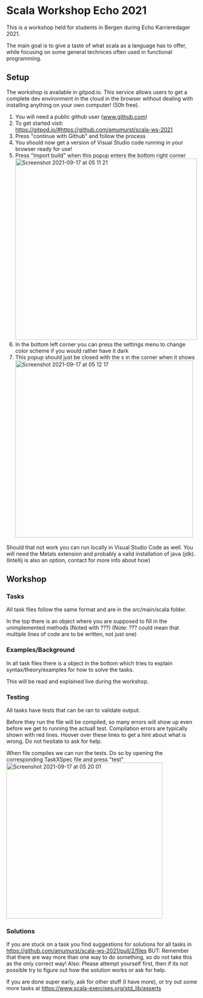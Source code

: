 # Scala Workshop Echo 2021
This is a workshop held for students in Bergen during Echo Karrieredager 2021.

The main goal is to give a taste of what scala as a language has to offer, while focusing on
some general technices often used in functional programming.


## Setup

The workshop is available in gitpod.io. This service allows users to get a complete dev environment in the cloud in the browser
 without dealing with installing anything on your own computer! (50h free).

1. You will need a public github user (www.github.com)
2. To get started visit: https://gitpod.io/#https://github.com/amumurst/scala-ws-2021
3. Press "continue with Github" and follow the process
4. You should now get a version of Visual Studio code running in your browser ready for use!
5. Press "Import build" when this popup enters the bottom right corner <img width="479" alt="Screenshot 2021-09-17 at 05 11 21" src="https://user-images.githubusercontent.com/4258408/133718206-c3ac21d7-2901-4e17-aec4-9d359c8ee102.png">
6. In the bottom left corner you can press the settings menu to change color scheme if you would rather have it dark
7. This popup should just be closed with the x in the corner when it shows <img width="468" alt="Screenshot 2021-09-17 at 05 12 17" src="https://user-images.githubusercontent.com/4258408/133718305-bca50ed2-f0d5-4c10-aba4-0a77e601bab6.png">


Should that not work you can run locally in Visual Studio Code as well. You will need the Metals extension and probably a valid installation of java (jdk).
(Intellij is also an option, contact for more info about how)

## Workshop
### Tasks
All task files follow the same format and are in the src/main/scala folder. 

In the top there is an object where you are supposed to fill in the unimplemented methods (Noted with ???) (Note: ??? could mean that multiple lines of code are to be written, not just one)

### Examples/Background
In all task files there is a object in the bottom which tries to explain syntax/theory/examples for how to solve the tasks. 

This will be read and explained live during the workshop.

### Testing
All tasks have tests that can be ran to validate output. 

Before they run the file will be compiled, so many errors will show up even before we get to running the actuall test. Compilation errors are typically shown with red lines. Hoover over these lines to get a hint about what is wrong. Do not hesitate to ask for help.

When file compiles we can run the tests. Do so by opening the corresponding TaskXSpec file and press "test" <img width="412" alt="Screenshot 2021-09-17 at 05 20 01" src="https://user-images.githubusercontent.com/4258408/133718890-8304147e-73b2-46b1-831f-ad152a106ffc.png">


### Solutions
If you are stuck on a task you find suggestions for solutions for all tasks in https://github.com/amumurst/scala-ws-2021/pull/2/files
BUT: Remember that there are way more than one way to do something, so do not take this as the only correct way!
Also: Please attempt yourself first, then if its not possible try to figure out how the solution works or ask for help.

If you are done super early, ask for other stuff (I have more), or try out some more tasks at https://www.scala-exercises.org/std_lib/asserts
